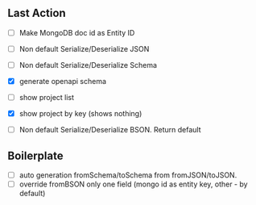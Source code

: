 
## Last Action

- [ ] Make MongoDB doc id as Entity ID

- [ ] Non default Serialize/Deserialize JSON
- [ ] Non default Serialize/Deserialize Schema
- [x] generate openapi schema
- [ ] show project list
- [x] show project by key (shows nothing)
- [ ] Non default Serialize/Deserialize BSON. Return default

## Boilerplate

- [ ] auto generation fromSchema/toSchema from fromJSON/toJSON. 
- [ ] override fromBSON only one field (mongo id as entity key, other - by default)
